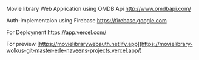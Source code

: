 Movie library Web Application using OMDB Api
http://www.omdbapi.com/

Auth-implementaion using Firebase
https://firebase.google.com

For Deployment
https://app.vercel.com/

For preview
[https://movielibrarywebauth.netlify.app](https://movielibrary-wolkus-git-master-ede-naveens-projects.vercel.app/)
